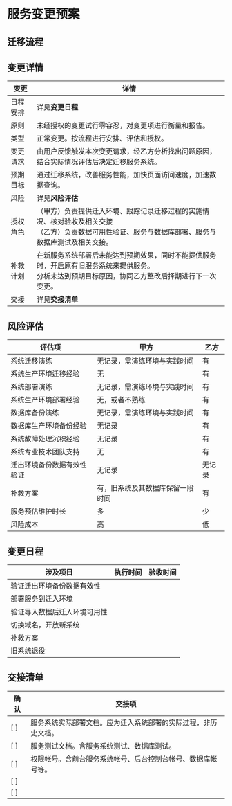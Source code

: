 # 服务变更预案

## 迁移流程


## 变更详情

| 变更     | 详情                                                         |
| -------- | ------------------------------------------------------------ |
| 日程安排 | 详见**变更日程**                                             |
| 原则     | 未经授权的变更试行零容忍，对变更项进行衡量和报告。           |
| 类型     | 正常变更。按流程进行安排、评估和授权。                       |
| 变更请求 | 由用户反馈触发本次变更请求，经乙方分析找出问题原因，结合实际情况评估后决定迁移服务系统。 |
| 预期目标 | 通过迁移系统，改善服务性能，加快页面访问速度，加速数据查询。 |
| 风险     | 详见**风险评估**                                             |
| 授权角色 | （甲方）负责提供迁入环境、跟踪记录迁移过程的实施情况、核对验收及相关交接<br>（乙方）负责数据可用性验证、服务与数据库部署、服务与数据库测试及相关交接。 |
| 补救计划 | 在新服务系统部署后未能达到预期效果，同时不能提供服务时，开启原有旧服务系统来提供服务。<br>分析未达到预期目标原因，协同乙方整改后择期进行下一次变更。 |
| 交接     | 详见**交接清单**                                             |

## 风险评估

| 评估项                     | 甲方                             | 乙方   |
| -------------------------- | -------------------------------- | ------ |
| 系统迁移演练               | 无记录，需演练环境与实践时间     | 有     |
| 系统生产环境迁移经验       | 无                               | 有     |
| 系统部署演练               | 无记录，需演练环境与实践时间     | 有     |
| 系统生产环境部署经验       | 无，或者不熟练                   | 有     |
| 数据库备份演练             | 无记录，需演练环境与实践时间     | 有     |
| 数据库生产环境备份经验     | 无记录                           | 有     |
| 系统故障处理沉积经验       | 无记录                           | 有     |
| 系统专业技术团队支持       | 无                               | 有     |
| 迁出环境备份数据有效性验证 | 无记录                           | 无记录 |
| 补救方案                   | 有，旧系统及其数据库保留一段时间 | 有     |
| 服务预估维护时长           | 多                               | 少     |
| 风险成本                   | 高                               | 低     |

## 变更日程

| 涉及项目                     | 执行时间 | 验收时间 |
| ---------------------------- | -------- | -------- |
| 验证迁出环境备份数据有效性   |          |          |
| 部署服务到迁入环境           |          |          |
| 验证导入数据后迁入环境可用性 |          |          |
| 切换域名，开放新系统         |          |          |
| 补救方案                     |          |          |
| 旧系统退役                   |          |          |

## 交接清单

| 确认   | 交接项                                                       |
| ------ | ------------------------------------------------------------ |
| [    ] | 服务系统实际部署文档。应为迁入系统部署的实际过程，非历史文档。 |
| [    ] | 服务测试文档。含服务系统测试、数据库测试。                   |
| [    ] | 权限帐号。含前台服务系统帐号、后台控制台帐号、数据库帐号等。 |
| [    ] |                                                              |
| [    ] |                                                              |
